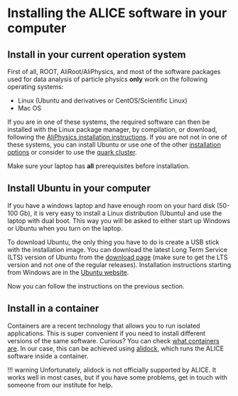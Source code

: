 # Installing the ALICE software in your computer

## Install in your current operation system


First of all, ROOT, AliRoot/AliPhysics, and most of the software packages used for data analysis of particle
physics **only** work on the following operating systems:

* Linux (Ubuntu and derivatives or CentOS/Scientific Linux)
* Mac OS

If you are in one of these systems, the required software can then be installed with the Linux package manager,
by compilation, or download, following the 
[AliPhysics installation instructions](https://alice-doc.github.io/alice-analysis-tutorial/building/). 
If you are not not in one of these systems, you can install Ubuntu or use one of the other 
[installation options](laptop_intro.md) or consider to use the [quark cluster](quark_cluster.md). 

Make sure your laptop has **all** prerequisites before installation.


## Install Ubuntu in your computer

If you have a windows laptop and have enough room on your hard disk (50-100 Gb), it is very easy to install a
Linux distribution (Ubuntu) and use the laptop with dual boot. This way you will be asked to either start up Windows
or Ubuntu when you turn on the laptop.

To download Ubuntu, the only thing you have to do is create a USB stick with the
installation image. You can download the latest Long Term Service (LTS) version of Ubuntu from the
[download page](https://ubuntu.com/download/desktop) (make sure to get the LTS version and not one of the
regular releases). Installation instructions starting
from Windows are in the [Ubuntu website](https://ubuntu.com/tutorials/tutorial-create-a-usb-stick-on-windows#1-overview).

Now you can follow the instructions on the previous section.

## Install in a container

Containers are a recent technology that allows you to run isolated applications. This is super convenient if you
need to install different versions of the same software. Curious? You can check
[what containers are](https://www.docker.com/resources/what-container).
In our case, this can be achieved using [alidock](https://github.com/alidock/alidock/wiki),
which runs the ALICE software inside a container.

!!! warning
    Unfortunately, alidock is not officially supported by ALICE. It works well in most cases, but if you have some
    problems, get in touch with someone from our institute for help.
    
